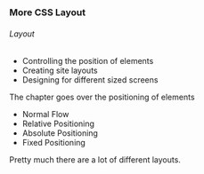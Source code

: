 ### More CSS Layout

###### Layout

* Controlling the position of elements
* Creating site layouts
* Designing for different sized screens

The chapter goes over the positioning of elements

* Normal Flow
* Relative Positioning
* Absolute Positioning
* Fixed Positioning

Pretty much there are a lot of different layouts.
